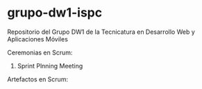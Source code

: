 # grupo-dw1-ispc
Repositorio del Grupo DW1 de la Tecnicatura en Desarrollo Web y Aplicaciones Móviles

Ceremonias en Scrum:
1. Sprint Plnning Meeting

Artefactos en Scrum:
